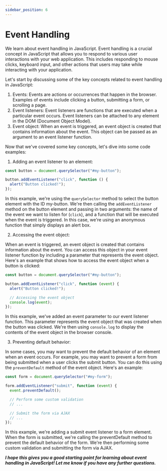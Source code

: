 ```yaml
---
sidebar_position: 6
---
```


# Event Handling

We learn about event handling in JavaScript.
Event handling is a crucial concept in JavaScript that allows you to respond to various user interactions with your web application.
This includes responding to mouse clicks, keyboard input, and other actions that users may take while interacting with your application.

Let's start by discussing some of the key concepts related to event handling in JavaScript:

1. Events: Events are actions or occurrences that happen in the browser. Examples of events include clicking a button, submitting a form, or scrolling a page.
2. Event listeners: Event listeners are functions that are executed when a particular event occurs. Event listeners can be attached to any element in the DOM (Document Object Model).
3. Event object: When an event is triggered, an event object is created that contains information about the event. This object can be passed as an argument to an event listener function.

Now that we've covered some key concepts, let's dive into some code examples:

1. Adding an event listener to an element:

```js title="index.js"
const button = document.querySelector("#my-button");

button.addEventListener("click", function () {
  alert("Button clicked!");
});
```

In this example, we're using the `querySelector` method to select the button element with the ID my-button.
We're then calling the `addEventListener` method on the button element and passing in two arguments:
the name of the event we want to listen for (`click`), and a function that will be executed when the event is triggered.
In this case, we're using an anonymous function that simply displays an alert box.

2. Accessing the event object:

When an event is triggered, an event object is created that contains information about the event.
You can access this object in your event listener function by including a parameter that represents the event object.
Here's an example that shows how to access the event object when a button is clicked:

```js title="index.js"
const button = document.querySelector("#my-button");

button.addEventListener("click", function (event) {
  alert("Button clicked!");

  // Accessing the event object
  console.log(event);
});
```

In this example, we've added an event parameter to our event listener function.
This parameter represents the event object that was created when the button was clicked.
We're then using `console.log` to display the contents of the event object in the browser console.

3. Preventing default behavior:

In some cases, you may want to prevent the default behavior of an element when an event occurs.
For example, you may want to prevent a form from being submitted when a user clicks the submit button.
You can do this using the `preventDefault` method of the event object. Here's an example:

```js title="index.js"
const form = document.querySelector("#my-form");

form.addEventListener("submit", function (event) {
  event.preventDefault();

  // Perform some custom validation
  // ...

  // Submit the form via AJAX
  // ...
});
```

In this example, we're adding a submit event listener to a form element.
When the form is submitted, we're calling the preventDefault method to prevent the default behavior of the form.
We're then performing some custom validation and submitting the form via AJAX.

**_I hope this gives you a good starting point for learning about event handling in JavaScript! Let me know if you have any further questions._**
